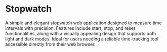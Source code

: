 # Stopwatch
A simple and elegant stopwatch web application designed to measure time intervals with precision. Features include start, stop, and reset functionalities, along with a visually appealing design that supports both light and dark modes. Ideal for users needing a reliable time-tracking tool accessible directly from their web browser.
